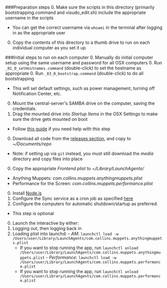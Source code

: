 ###Preparation steps
0. Make sure the scripts in this directory (primarily bootstrapping.command and visudo_edit.sh) include the appropriate username in the scripts
  - You can get the correct username via `whoami` in the terminal after logging in as the appropriate user
0. Copy the contents of this directory to a thumb drive to run on each individual computer as you set it up

###Initial steps to run on each computer
0. Manually do initial computer setup using the same username and password for all OSX computers
0. Run ```_01_0_setHostnames.command``` (double-click) to set the hostname as appropriate
0. Run ```_03_0_bootstrap.command``` (double-click) to do all bootstrapping
  - This will set default settings, such as power management, turning off Notification Center, etc.
0. Mount the central-server's SAMBA drive on the computer, saving the credentials.
0. Drag the mounted drive into _Startup Items_ in the OSX Settings to make sure the drive gets mounted on boot
  - Follow [this guide](https://www.tekrevue.com/tip/automatically-connect-network-drive/) if you need help with this step
0. Download all code from the [releases section](https://github.com/wearecollins/MMI_Interactives/releases), and copy to _~/Documents/repo_
  - Note: if setting up via ```git``` instead, you must still download the _media_ directory and copy files into place
0. Copy the appropriate _Frontend plist_ to _~/Library/LaunchAgents/_
  - Anything Muppets: _com.collins.muppets.anythingmuppets.plist_
  - Performance for the Screen: _com.collins.muppets.performance.plist_
0. Install [Node.js](https://nodejs.org/en/download/)
0. Configure the Sync service as a cron job as specified [here](../../Sync/README.md#setup)
0. Configure the computers for automatic shutdown/startup as preferred.
  - This step is optional
0. Launch the interactive by either:
  0. Logging out, then logging back in
  0. Loading plist into launchd: 
    - _AM_: `launchctl load -w /Users/user/Library/LaunchAgents/com.collins.muppets.anythingmuppets.plist`
      * If you want to stop running the app, run `launchctl unload /Users/user/Library/LaunchAgents/com.collins.muppets.anythingmuppets.plist`
    - _Performance_: `launchctl load -w /Users/user/Library/LaunchAgents/com.collins.muppets.performance.plist`
      * If you want to stop running the app, run `launchctl unload /Users/user/Library/LaunchAgents/com.collins.muppets.performance.plist`
